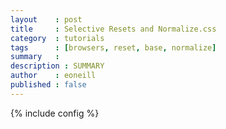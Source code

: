 ```yaml
---
layout    : post
title     : Selective Resets and Normalize.css
category  : tutorials
tags      : [browsers, reset, base, normalize]
summary   : 
description : SUMMARY
author    : eoneill
published : false
---
```

{% include config %}

